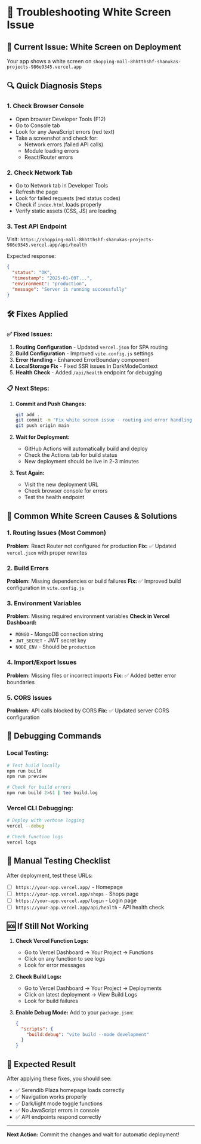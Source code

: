 # 🔧 Troubleshooting White Screen Issue

## 🚨 **Current Issue: White Screen on Deployment**

Your app shows a white screen on `shopping-mall-8hhtthshf-shanukas-projects-986e9345.vercel.app`

## 🔍 **Quick Diagnosis Steps**

### 1. **Check Browser Console**
- Open browser Developer Tools (F12)
- Go to Console tab
- Look for any JavaScript errors (red text)
- Take a screenshot and check for:
  - Network errors (failed API calls)
  - Module loading errors
  - React/Router errors

### 2. **Check Network Tab**
- Go to Network tab in Developer Tools
- Refresh the page
- Look for failed requests (red status codes)
- Check if `index.html` loads properly
- Verify static assets (CSS, JS) are loading

### 3. **Test API Endpoint**
Visit: `https://shopping-mall-8hhtthshf-shanukas-projects-986e9345.vercel.app/api/health`

Expected response:
```json
{
  "status": "OK",
  "timestamp": "2025-01-09T...",
  "environment": "production",
  "message": "Server is running successfully"
}
```

## 🛠️ **Fixes Applied**

### ✅ **Fixed Issues:**
1. **Routing Configuration** - Updated `vercel.json` for SPA routing
2. **Build Configuration** - Improved `vite.config.js` settings
3. **Error Handling** - Enhanced ErrorBoundary component
4. **LocalStorage Fix** - Fixed SSR issues in DarkModeContext
5. **Health Check** - Added `/api/health` endpoint for debugging

### 📋 **Next Steps:**

1. **Commit and Push Changes:**
   ```bash
   git add .
   git commit -m "Fix white screen issue - routing and error handling improvements"
   git push origin main
   ```

2. **Wait for Deployment:** 
   - GitHub Actions will automatically build and deploy
   - Check the Actions tab for build status
   - New deployment should be live in 2-3 minutes

3. **Test Again:**
   - Visit the new deployment URL
   - Check browser console for errors
   - Test the health endpoint

## 🎯 **Common White Screen Causes & Solutions**

### **1. Routing Issues (Most Common)**
**Problem:** React Router not configured for production
**Fix:** ✅ Updated `vercel.json` with proper rewrites

### **2. Build Errors**
**Problem:** Missing dependencies or build failures
**Fix:** ✅ Improved build configuration in `vite.config.js`

### **3. Environment Variables**
**Problem:** Missing required environment variables
**Check in Vercel Dashboard:**
- `MONGO` - MongoDB connection string
- `JWT_SECRET` - JWT secret key
- `NODE_ENV` - Should be `production`

### **4. Import/Export Issues**
**Problem:** Missing files or incorrect imports
**Fix:** ✅ Added better error boundaries

### **5. CORS Issues**
**Problem:** API calls blocked by CORS
**Fix:** ✅ Updated server CORS configuration

## 🔧 **Debugging Commands**

### **Local Testing:**
```bash
# Test build locally
npm run build
npm run preview

# Check for build errors
npm run build 2>&1 | tee build.log
```

### **Vercel CLI Debugging:**
```bash
# Deploy with verbose logging
vercel --debug

# Check function logs
vercel logs
```

## 📱 **Manual Testing Checklist**

After deployment, test these URLs:
- [ ] `https://your-app.vercel.app/` - Homepage
- [ ] `https://your-app.vercel.app/shops` - Shops page
- [ ] `https://your-app.vercel.app/login` - Login page
- [ ] `https://your-app.vercel.app/api/health` - API health check

## 🆘 **If Still Not Working**

1. **Check Vercel Function Logs:**
   - Go to Vercel Dashboard → Your Project → Functions
   - Click on any function to see logs
   - Look for error messages

2. **Check Build Logs:**
   - Go to Vercel Dashboard → Your Project → Deployments
   - Click on latest deployment → View Build Logs
   - Look for build failures

3. **Enable Debug Mode:**
   Add to your `package.json`:
   ```json
   {
     "scripts": {
       "build:debug": "vite build --mode development"
     }
   }
   ```

## 🎉 **Expected Result**

After applying these fixes, you should see:
- ✅ Serendib Plaza homepage loads correctly
- ✅ Navigation works properly
- ✅ Dark/light mode toggle functions
- ✅ No JavaScript errors in console
- ✅ API endpoints respond correctly

---

**Next Action:** Commit the changes and wait for automatic deployment!

